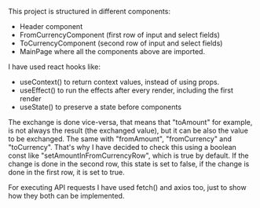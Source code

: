 This project is structured in different components:

- Header component
- FromCurrencyComponent (first row of input and select fields)
- ToCurrencyComponent (second row of input and select fields)
- MainPage where all the components above are imported. 


I have used react hooks like: 
- useContext() to return context values, instead of using props.
- useEffect() to run the effects after every render, including the first render
- useState() to preserve a state before components

The exchange is done vice-versa, that means that "toAmount" for example, is not always the result (the exchanged value), but it can be also the value to be exchanged. The same with "fromAmount", "fromCurrency" and "toCurrency". That's why I have decided to check this using a boolean const like "setAmountInFromCurrencyRow", which is true by default. If the change is done in the second row, this state is set to false, if the change is done in the first row, it is set to true. 

For executing API requests I have used fetch() and axios too, just to show how they both can be implemented. 

